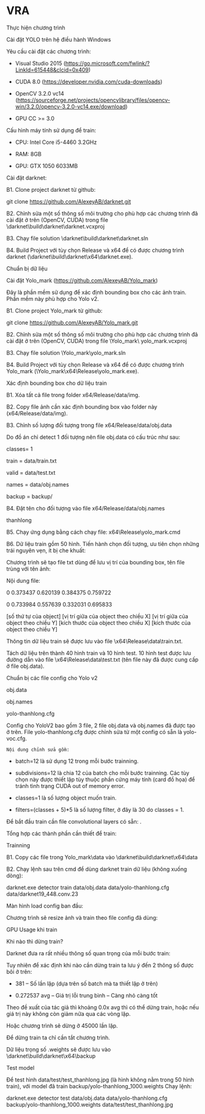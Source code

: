 # VRA

Thực hiện chương trình

Cài đặt YOLO trên hệ điều hành Windows

Yêu cầu cài đặt các chương trình:

-	Visual Studio 2015 (https://go.microsoft.com/fwlink/?LinkId=615448&clcid=0x409)

-	CUDA 8.0 (https://developer.nvidia.com/cuda-downloads)

-	OpenCV 3.2.0 vc14 (https://sourceforge.net/projects/opencvlibrary/files/opencv-win/3.2.0/opencv-3.2.0-vc14.exe/download)

-	GPU CC >= 3.0

Cấu hình máy tính sử dụng để train:

-	CPU: Intel Core i5-4460 3.2GHz

-	RAM: 8GB

-	GPU: GTX 1050 6033MB

Cài đặt darknet:

B1. Clone project darknet từ github: 

git clone https://github.com/AlexeyAB/darknet.git

B2. Chỉnh sửa một số thông số môi trường cho phù hợp các chương trình đã cài đặt ở trên (OpenCV, CUDA) trong file \darknet\build\darknet\darknet.vcxproj

B3. Chạy file solution \darknet\build\darknet\darknet.sln

B4. Build Project với tùy chọn Release và x64 để có được chương trình darknet (\darknet\build\darknet\x64\darknet.exe).

Chuẩn bị dữ liệu

Cài đặt Yolo_mark (https://github.com/AlexeyAB/Yolo_mark)

Đây là phần mềm sử dụng để xác định bounding box cho các ảnh train. Phần mềm này phù hợp cho Yolo v2.

B1. Clone project Yolo_mark từ github: 

git clone https://github.com/AlexeyAB/Yolo_mark.git

B2. Chỉnh sửa một số thông số môi trường cho phù hợp các chương trình đã cài đặt ở trên (OpenCV, CUDA) trong file \Yolo_mark\ yolo_mark.vcxproj

B3. Chạy file solution \Yolo_mark\yolo_mark.sln

B4. Build Project với tùy chọn Release và x64 để có được chương trình Yolo_mark (\Yolo_mark\x64\Release\yolo_mark.exe).

Xác định bounding box cho dữ liệu train

B1. Xóa tất cả file trong folder x64/Release/data/img.

B2. Copy file ảnh cần xác định bounding box vào folder này (x64/Release/data/img).

B3. Chỉnh số lượng đối tượng trong file x64/Release/data/obj.data

Do đồ án chỉ detect 1 đối tượng nên file obj.data có cấu trúc như sau:

classes= 1

train  = data/train.txt

valid  = data/test.txt

names = data/obj.names

backup = backup/

B4. Đặt tên cho đối tượng vào file x64/Release/data/obj.names

thanhlong

B5. Chạy ứng dụng bằng cách chạy file: x64\Release\yolo_mark.cmd

B6. Dữ liệu train gồm 50 hình. Tiến hành chọn đối tượng, ưu tiên chọn những trái nguyên vẹn, ít bị che khuất:

 

Chương trình sẽ tạo file txt dùng để lưu vị trí của bounding box, tên file trùng với tên ảnh: 

 



Nội dung file:

0 0.373437 0.620139 0.384375 0.759722

0 0.733984 0.557639 0.332031 0.695833

[số thứ tự của object] [vị trí giữa của object theo chiều X] [vị trí giữa của object theo chiều Y] [kích thước của object theo chiều X] [kích thước của object theo chiều Y]

Thông tin dữ liệu train sẽ được lưu vào file \x64\Release\data\train.txt.

Tách dữ liệu trên thành 40 hình train và 10 hình test. 10 hình test được lưu đường dẫn vào file \x64\Release\data\test.txt (tên file này đã được cung cấp ở file obj.data).

Chuẩn bị các file config cho Yolo v2 

obj.data

obj.names

yolo-thanhlong.cfg

Config cho YoloV2 bao gồm 3 file, 2 file obj.data và obj.names đã được tạo ở trên. File yolo-thanhlong.cfg được chỉnh sửa từ một config có sẵn là yolo-voc.cfg. 

	Nội dung chỉnh sửa gồm:

-	batch=12 là sử dụng 12 trong mỗi bước trainning.

-	subdivisions=12 là chia 12 của batch cho mỗi bước trainning. Các tùy chọn này được thiết lập tùy thuộc phần cứng máy tính (card đồ họa) để tránh tình trạng CUDA out of memory error.

-	classes=1 là số lượng object muốn train.

-	filters=(classes + 5)*5 là số lượng filter, ở đây là 30 do classes = 1.

Để bắt đầu train cần file convolutional layers có sẵn:  .

Tổng hợp các thành phần cần thiết để train:

 

Trainning

B1. Copy các file trong Yolo_mark\data vào \darknet\build\darknet\x64\data

B2. Chạy lệnh sau trên cmd để dùng darknet train dữ liệu (không xuống dòng):

darknet.exe detector train data/obj.data data/yolo-thanhlong.cfg data/darknet19_448.conv.23

 



Màn hình load config ban đầu:

 

Chương trình sẽ resize ảnh và train theo file config đã dùng:

 



GPU Usage khi train

 

Khi nào thì dừng train?

Darknet đưa ra rất nhiều thông số quan trọng của mỗi bước train:

 

Tuy nhiên để xác định khi nào cần dừng train ta lưu ý đến 2 thông số được bôi ở trên:

- 381 – Số lần lặp (dựa trên số batch mà ta thiết lập ở trên)

- 0.272537 avg – Giá trị lỗi trung bình – Càng nhỏ càng tốt

Theo đề xuất của tác giả thì khoảng 0.0x avg thì có thể dừng train, hoặc nếu giá trị này không còn giảm nữa qua các vòng lặp.

Hoặc chương trình sẽ dừng ở 45000 lần lặp.

Để dừng train ta chỉ cần tắt chương trình.

Dữ liệu trọng số .weights sẽ được lưu vào \darknet\build\darknet\x64\backup

 

Test model

Để test hình data/test/test_thanhlong.jpg (là hình không nằm trong 50 hình train), với model đã train backup/yolo-thanhlong_1000.weights Chạy lệnh: 

darknet.exe detector test data/obj.data data/yolo-thanhlong.cfg backup/yolo-thanhlong_1000.weights data/test/test_thanhlong.jpg

